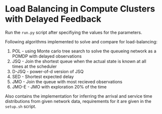# Load Balancing in Compute Clusters with Delayed Feedback

Run the `run.py` script after specifiying the values for the parameters.

Following algorithms implemented to solve and compare for load-balancing:
1. POL - using Monte carlo tree search to solve the queueing network as a POMDP with delayed observations
2. JSQ - Join the shortest queue when the actual state is known at all times at the scheduler
3. D-JSQ - power-of-d version of JSQ
4. SED - Shortest expected delay
5. JMO - Join the queue with most recieved observations
6. JMO-E - JMO with exploration 20% of the time

Also contains the implementation for inferring the arrival and service time distributions from given network data, 
requirements for it are given in the `setup.sh` script.